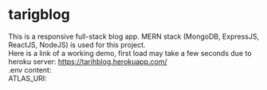 # tarigblog
This is a responsive full-stack blog app. MERN stack (MongoDB, ExpressJS, ReactJS, NodeJS) is used for this project.<br/> Here is a link of a working demo, first load may take a few seconds due to heroku server: https://tarihblog.herokuapp.com/ <br/>
.env content: <br>
ATLAS_URI: 
